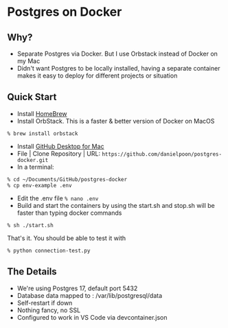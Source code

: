 # Postgres on Docker

## Why?

* Separate Postgres via Docker. But I use Orbstack instead of Docker on my Mac
* Didn't want Postgres to be locally installed, having a separate container makes it easy to deploy for different projects or situation
  
## Quick Start

* Install [HomeBrew](https://brew.sh)
* Install OrbStack. This is a faster & better version of Docker on MacOS
```
% brew install orbstack
```
* Install [GitHub Desktop for Mac](https://github.com/apps/desktop)
* File | Clone Repository | URL: ```https://github.com/danielpoon/postgres-docker.git```
* In a terminal:
```
% cd ~/Documents/GitHub/postgres-docker
% cp env-example .env
```
* Edit the .env file ```% nano .env```
* Build and start the containers by using the start.sh and stop.sh will be faster than typing docker commands
```
% sh ./start.sh
```
That's it. You should be able to test it with
```
% python connection-test.py
```

## The Details

- We're using Postgres 17, default port 5432
- Database data mapped to : /var/lib/postgresql/data
- Self-restart if down
- Nothing fancy, no SSL
- Configured to work in VS Code via devcontainer.json
